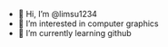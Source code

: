 - 👋 Hi, I’m @limsu1234
- 👀 I’m interested in computer graphics
- 🌱 I’m currently learning github

<!---
limsu1234/limsu1234 is a ✨ special ✨ repository because its `README.md` (this file) appears on your GitHub profile.
You can click the Preview link to take a look at your changes.
--->
